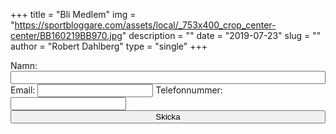 +++
title = "Bli Medlem"
img = "https://sportbloggare.com/assets/local/_753x400_crop_center-center/BB160219BB970.jpg"
description = ""
date = "2019-07-23"
slug = ""
author = "Robert Dahlberg"
type = "single"
+++

<div class="container">
    <div class="contactform">
        <form name="bli-medlem" method="POST" data-netlify="true" action="/tack/">
            <label>Namn: <input style="width: 100%;" type="text" name="name" class="form-control" /></label>
            <label>Email: <input type="email" name="email" class="form-control" /></label>
            <label>Telefonnummer: <input type="tel" name="phonenumber" class="form-control" /></label>
            <button style="width: 100%;" class="btn btn-outline-secondary" type="submit"><i class="far fa-envelope"></i>
                Skicka</button>
        </form>
    </div>
</div>